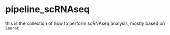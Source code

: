 # pipeline_scRNAseq
this is the collection of how to perform scRNAseq analysis, mostly based on `Seurat`
